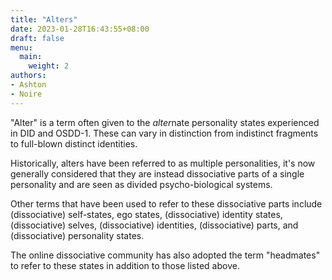 ```yaml
---
title: "Alters"
date: 2023-01-28T16:43:55+08:00
draft: false
menu:
  main:
    weight: 2
authors:
- Ashton
- Noire
---
```


"Alter" is a term often given to the *alter*nate personality states experienced in DID and OSDD-1. These can vary in distinction from indistinct fragments to full-blown distinct identities. 

Historically, alters have been referred to as multiple personalities, it's now generally considered that they are instead dissociative parts of a single personality and are seen as divided psycho-biological systems.

Other terms that have been used to refer to these dissociative parts include (dissociative) self-states, ego states, (dissociative) identity states, (dissociative) selves, (dissociative) identities, (dissociative) parts, and (dissociative) personality states.

The online dissociative community has also adopted the term "headmates" to refer to these states in addition to those listed above.